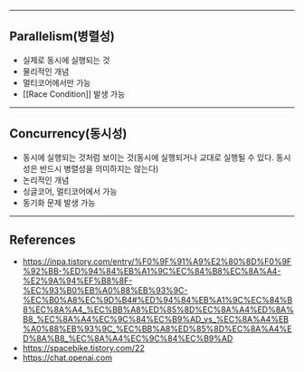 - - -
## Parallelism(병렬성)
- 실제로 동시에 실행되는 것
- 물리적인 개념
- 멀티코어에서만 가능
- [[Race Condition]] 발생 가능
- - -
## Concurrency(동시성)
- 동시에 실행되는 것처럼 보이는 것(동시에 실행되거나 교대로 실행될 수 있다. 동시성은 반드시 병렬성을 의미하지는 않는다)
- 논리적인 개념
- 싱글코어, 멀티코어에서 가능
- 동기화 문제 발생 가능
- - -
## References
- https://inpa.tistory.com/entry/%F0%9F%91%A9%E2%80%8D%F0%9F%92%BB-%ED%94%84%EB%A1%9C%EC%84%B8%EC%8A%A4-%E2%9A%94%EF%B8%8F-%EC%93%B0%EB%A0%88%EB%93%9C-%EC%B0%A8%EC%9D%B4#%ED%94%84%EB%A1%9C%EC%84%B8%EC%8A%A4_%EC%BB%A8%ED%85%8D%EC%8A%A4%ED%8A%B8_%EC%8A%A4%EC%9C%84%EC%B9%AD_vs_%EC%8A%A4%EB%A0%88%EB%93%9C_%EC%BB%A8%ED%85%8D%EC%8A%A4%ED%8A%B8_%EC%8A%A4%EC%9C%84%EC%B9%AD
- https://spacebike.tistory.com/22
- https://chat.openai.com